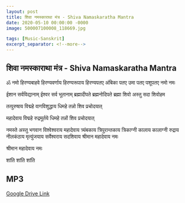 ```yaml
---
layout: post
title: शिवा नमस्काराथा मंत्र - Shiva Namaskaratha Mantra
date: 2020-05-10 00:00:00 -0000
image: 500007100008_118669.jpg

tags: [Music-Sanskrit]
excerpt_separator: <!--more-->
---
```


 <!--more-->
## शिवा नमस्काराथा मंत्र - Shiva Namaskaratha Mantra


ॐ नमो हिरण्यबाहवे हिरण्यवर्णाय हिरण्यरूपाय हिरण्यपतए अंबिका पतए उमा पतए पशूपतए नमो नमः

  

ईशान सर्वविद्यानाम् ईश्वर सर्व भूतानाम् ब्रह्मादीपते ब्रह्मनोदिपते ब्रह्मा शिवो अस्तु सदा शिवोहम

  

तत्पुरुषाय विद्महे वागविशुद्धाय धिमहे तन्नो शिव प्रचोदयात्

महादेवाय विद्महे रुद्रमूर्तये धिमहे तन्नों शिव प्रचोदयात्

  

नमस्ते अस्तु भगवान विश्वेश्वराय महादेवाय त्र्यंबकाय त्रिपुरान्तकाय त्रिकाग्नी कालाय कालाग्नी रुद्राय नीलकंठाय मृत्युंजयाय सर्वेश्वराय सदशिवाय श्रीमान महादेवाय नमः

श्रीमान महादेवाय नमः

  

शांति शांति शांति


## MP3

[Google Drive Link][Google Drive Link]

[Google Drive Link]: https://drive.google.com/file/d/1UxAzIWoDYkAFey7XkRTKoAvsDOmMPE5X/view?usp=sharing
